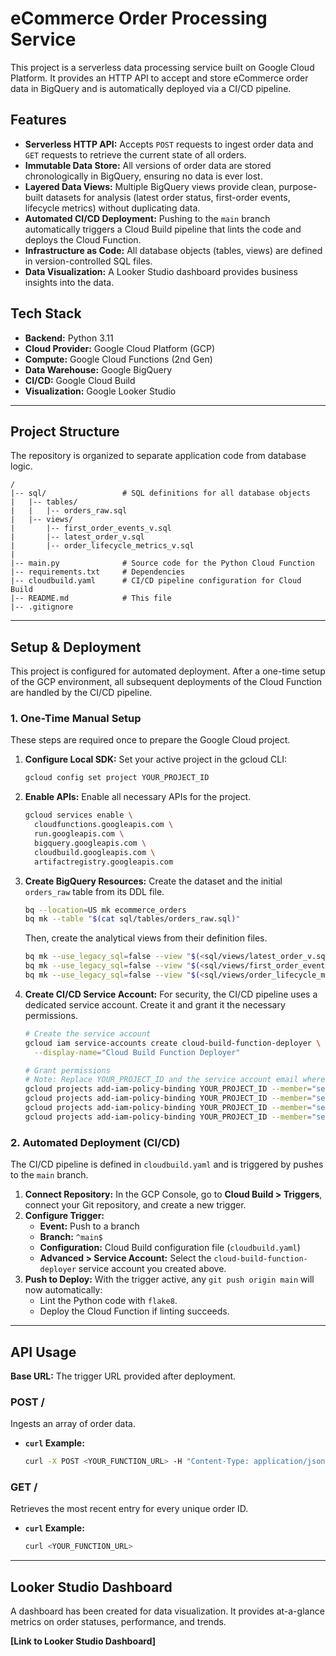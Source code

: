 # eCommerce Order Processing Service

This project is a serverless data processing service built on Google Cloud Platform. It provides an HTTP API to accept and store eCommerce order data in BigQuery and is automatically deployed via a CI/CD pipeline.

## Features

*   **Serverless HTTP API:** Accepts `POST` requests to ingest order data and `GET` requests to retrieve the current state of all orders.
*   **Immutable Data Store:** All versions of order data are stored chronologically in BigQuery, ensuring no data is ever lost.
*   **Layered Data Views:** Multiple BigQuery views provide clean, purpose-built datasets for analysis (latest order status, first-order events, lifecycle metrics) without duplicating data.
*   **Automated CI/CD Deployment:** Pushing to the `main` branch automatically triggers a Cloud Build pipeline that lints the code and deploys the Cloud Function.
*   **Infrastructure as Code:** All database objects (tables, views) are defined in version-controlled SQL files.
*   **Data Visualization:** A Looker Studio dashboard provides business insights into the data.

## Tech Stack

*   **Backend:** Python 3.11
*   **Cloud Provider:** Google Cloud Platform (GCP)
*   **Compute:** Google Cloud Functions (2nd Gen)
*   **Data Warehouse:** Google BigQuery
*   **CI/CD:** Google Cloud Build
*   **Visualization:** Google Looker Studio

---

## Project Structure

The repository is organized to separate application code from database logic.

```
/
|-- sql/                 # SQL definitions for all database objects
|   |-- tables/
|   |   |-- orders_raw.sql
|   |-- views/
|       |-- first_order_events_v.sql
|       |-- latest_order_v.sql
|       |-- order_lifecycle_metrics_v.sql
|
|-- main.py              # Source code for the Python Cloud Function
|-- requirements.txt     # Dependencies
|-- cloudbuild.yaml      # CI/CD pipeline configuration for Cloud Build
|-- README.md            # This file
|-- .gitignore
```

---

## Setup & Deployment

This project is configured for automated deployment. After a one-time setup of the GCP environment, all subsequent deployments of the Cloud Function are handled by the CI/CD pipeline.

### 1. One-Time Manual Setup

These steps are required once to prepare the Google Cloud project.

1.  **Configure Local SDK:**
    Set your active project in the gcloud CLI:
    ```bash
    gcloud config set project YOUR_PROJECT_ID
    ```

2.  **Enable APIs:**
    Enable all necessary APIs for the project.
    ```bash
    gcloud services enable \
      cloudfunctions.googleapis.com \
      run.googleapis.com \
      bigquery.googleapis.com \
      cloudbuild.googleapis.com \
      artifactregistry.googleapis.com
    ```

3.  **Create BigQuery Resources:**
    Create the dataset and the initial `orders_raw` table from its DDL file.
    ```bash
    bq --location=US mk ecommerce_orders
    bq mk --table "$(cat sql/tables/orders_raw.sql)"
    ```
    Then, create the analytical views from their definition files.
    ```bash
    bq mk --use_legacy_sql=false --view "$(<sql/views/latest_order_v.sql)" ecommerce_orders.latest_order_v
    bq mk --use_legacy_sql=false --view "$(<sql/views/first_order_events_v.sql)" ecommerce_orders.first_order_events_v
    bq mk --use_legacy_sql=false --view "$(<sql/views/order_lifecycle_metrics_v.sql)" ecommerce_orders.order_lifecycle_metrics_v
    ```

4.  **Create CI/CD Service Account:**
    For security, the CI/CD pipeline uses a dedicated service account. Create it and grant it the necessary permissions.
    ```bash
    # Create the service account
    gcloud iam service-accounts create cloud-build-function-deployer \
      --display-name="Cloud Build Function Deployer"

    # Grant permissions
    # Note: Replace YOUR_PROJECT_ID and the service account email where needed.
    gcloud projects add-iam-policy-binding YOUR_PROJECT_ID --member="serviceAccount:cloud-build-function-deployer@YOUR_PROJECT_ID.iam.gserviceaccount.com" --role="roles/cloudfunctions.developer"
    gcloud projects add-iam-policy-binding YOUR_PROJECT_ID --member="serviceAccount:cloud-build-function-deployer@YOUR_PROJECT_ID.iam.gserviceaccount.com" --role="roles/run.admin"
    gcloud projects add-iam-policy-binding YOUR_PROJECT_ID --member="serviceAccount:cloud-build-function-deployer@YOUR_PROJECT_ID.iam.gserviceaccount.com" --role="roles/storage.admin"
    gcloud projects add-iam-policy-binding YOUR_PROJECT_ID --member="serviceAccount:cloud-build-function-deployer@YOUR_PROJECT_ID.iam.gserviceaccount.com" --role="roles/iam.serviceAccountUser"
    ```

### 2. Automated Deployment (CI/CD)

The CI/CD pipeline is defined in `cloudbuild.yaml` and is triggered by pushes to the `main` branch.

1.  **Connect Repository:** In the GCP Console, go to **Cloud Build > Triggers**, connect your Git repository, and create a new trigger.
2.  **Configure Trigger:**
    *   **Event:** Push to a branch
    *   **Branch:** `^main$`
    *   **Configuration:** Cloud Build configuration file (`cloudbuild.yaml`)
    *   **Advanced > Service Account:** Select the `cloud-build-function-deployer` service account you created above.
3.  **Push to Deploy:** With the trigger active, any `git push origin main` will now automatically:
    *   Lint the Python code with `flake8`.
    *   Deploy the Cloud Function if linting succeeds.

---

## API Usage

**Base URL:** The trigger URL provided after deployment.

### POST /
Ingests an array of order data.
*   **`curl` Example:**
    ```bash
    curl -X POST <YOUR_FUNCTION_URL> -H "Content-Type: application/json" -d '[{"order_id": "A1001", "order_date": "2025-08-08T10:00:00Z", "order_details": "Laptop, Mouse", "order_status": "Processing"}]'
    ```

### GET /
Retrieves the most recent entry for every unique order ID.
*   **`curl` Example:**
    ```bash
    curl <YOUR_FUNCTION_URL>
    ```

---

## Looker Studio Dashboard

A dashboard has been created for data visualization. It provides at-a-glance metrics on order statuses, performance, and trends.

**[Link to Looker Studio Dashboard]**